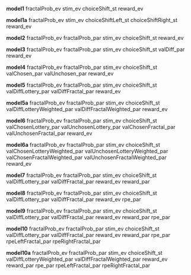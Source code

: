 **model1**
fractalProb_ev stim_ev choiceShift_st reward_ev

**model1a**
fractalProb_ev stim_ev choiceShiftLeft_st choiceShiftRight_st reward_ev

**model2**
fractalProb_ev fractalProb_par stim_ev choiceShift_st reward_ev

**model3**
fractalProb_ev fractalProb_par stim_ev choiceShift_st valDiff_par reward_ev

**model4**
fractalProb_ev fractalProb_par stim_ev choiceShift_st valChosen_par valUnchosen_par reward_ev

**model5**
fractalProb_ev fractalProb_par stim_ev choiceShift_st valDiffLottery_par valDiffFractal_par reward_ev

**model5a**
fractalProb_ev fractalProb_par stim_ev choiceShift_st valDiffLotteryWeighted_par valDiffFractalWeighted_par reward_ev

**model6**
fractalProb_ev fractalProb_par stim_ev choiceShift_st valChosenLottery_par valUnchosenLottery_par valChosenFractal_par valUnchosenFractal_par reward_ev

**model6a**
fractalProb_ev fractalProb_par stim_ev choiceShift_st valChosenLotteryWeighted_par valUnchosenLotteryWeighted_par valChosenFractalWeighted_par valUnchosenFractalWeighted_par reward_ev

**model7**
fractalProb_ev fractalProb_par stim_ev choiceShift_st valDiffLottery_par valDiffFractal_par reward_ev reward_par

**model8**
fractalProb_ev fractalProb_par stim_ev choiceShift_st valDiffLottery_par valDiffFractal_par reward_ev rpe_par

**model9**
fractalProb_ev fractalProb_par stim_ev choiceShift_st valDiffLottery_par valDiffFractal_par reward_ev reward_par rpe_par

**model10**
fractalProb_ev fractalProb_par stim_ev choiceShift_st valDiffLottery_par valDiffFractal_par reward_ev reward_par rpe_par rpeLeftFractal_par rpeRightFractal_par

**model10a**
fractalProb_ev fractalProb_par stim_ev choiceShift_st valDiffLotteryWeighted_par valDiffFractalWeighted_par reward_ev reward_par rpe_par rpeLeftFractal_par rpeRightFractal_par
